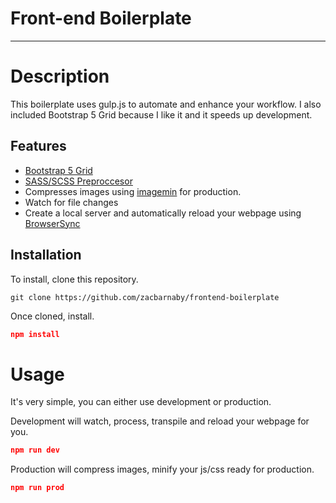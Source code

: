 # Front-end Boilerplate

---

# Description

This boilerplate uses gulp.js to automate and enhance your workflow. I also included Bootstrap 5 Grid because I like it and it speeds up development.

## Features
- [Bootstrap 5 Grid](https://getbootstrap.com/docs/5.0/layout/grid/)
- [SASS/SCSS Preproccesor](https://sass-lang.com/)
- Compresses images using [imagemin](https://github.com/imagemin/imagemin) for production.
- Watch for file changes
- Create a local server and automatically reload your webpage using [BrowserSync](https://browsersync.io/)

## Installation

To install, clone this repository.

```
git clone https://github.com/zacbarnaby/frontend-boilerplate
```

Once cloned, install.

```json
npm install
```

# Usage

It's very simple, you can either use development or production. 

Development will watch, process, transpile and reload your webpage for you.
```json
npm run dev
```

Production will compress images, minify your js/css ready for production.
```json
npm run prod
```